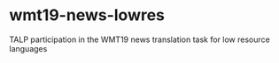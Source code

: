# wmt19-news-lowres

TALP participation in the WMT19 news translation task for low resource languages

